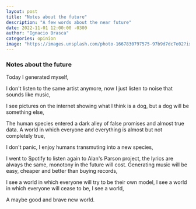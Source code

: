 ```yaml
---
layout: post
title: "Notes about the future"
description: "A few words about the near future"
date: 2022-11-01 12:00:00 -0300
author: "Ignacio Brasca"
categories: opinion
image: "https://images.unsplash.com/photo-1667830797575-97b9d7dc7e02?ixlib=rb-4.0.3&ixid=MnwxMjA3fDB8MHxwaG90by1wYWdlfHx8fGVufDB8fHx8&auto=format&fit=crop&w=1170&q=80"
---
```


### Notes about the future

Today I generated myself,

I don't listen to the same artist anymore, now I just listen to noise that sounds like music,

I see pictures on the internet showing what I think is a dog, but a dog will be something else,

The human species entered a dark alley of false promises and almost true data. A world in which everyone and everything is almost but not completely true,

I don't panic, I enjoy humans transmuting into a new species,

I went to Spotify to listen again to Alan's Parson project, the lyrics are always the same, monotony in the future will cost. Generating music will be easy, cheaper and better than buying records,

I see a world in which everyone will try to be their own model,
I see a world in which everyone will cease to be,
I see a world,

A maybe good and brave new world.
